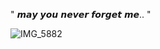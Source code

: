 " 𝙢𝙖𝙮 𝙮𝙤𝙪 𝙣𝙚𝙫𝙚𝙧 𝙛𝙤𝙧𝙜𝙚𝙩 𝙢𝙚.. "                        


![IMG_5882](https://github.com/user-attachments/assets/393c339d-73da-4744-9d4b-770efbe61c6e)
